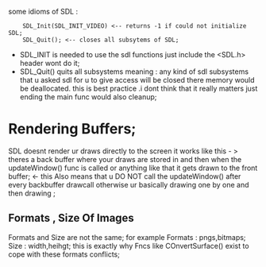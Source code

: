 some idioms of SDL :

```
	SDL_Init(SDL_INIT_VIDEO) <-- returns -1 if could not initialize SDL;
	SDL_Quit(); <-- closes all subsytems of SDL;
```
- SDL_INIT is needed to use the sdl functions just include the <SDL.h> header wont do it;
- SDL_Quit() quits all subsystems meaning : any kind of sdl subsystems that u asked sdl  for u to give access will be closed there memory would be deallocated. this is best practice .i dont think that it really matters just ending the main func would also cleanup;
# Rendering Buffers;
SDL doesnt render ur draws directly to the screen it works like this - > theres a back buffer where your draws are stored in and then when the updateWindow() func is called or anything like that it gets drawn to the front buffer; <- this Also means that
u DO NOT call the updateWindow() after every backbuffer drawcall otherwise ur basically drawing one by one and then drawing ;

## Formats , Size Of Images

Formats and Size are not the same;
for example
Formats : pngs,bitmaps;
Size : width,heihgt;
this is exactly why Fncs like COnvertSurface() exist to cope with these formats conflicts;